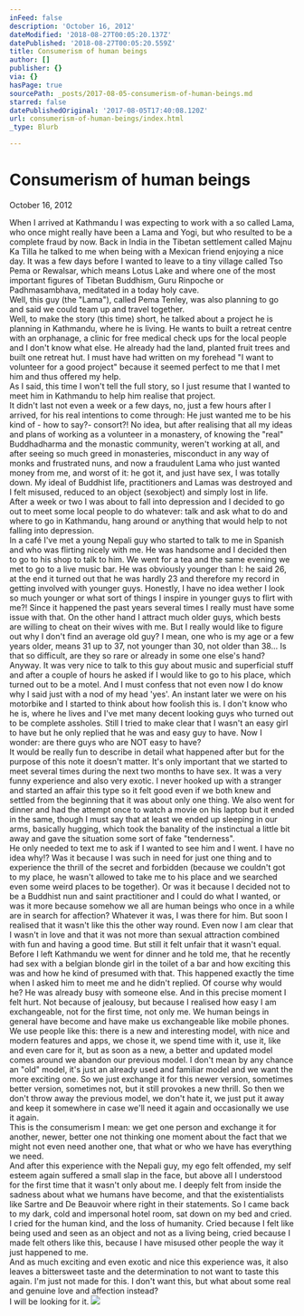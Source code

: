 ```yaml
---
inFeed: false
description: 'October 16, 2012'
dateModified: '2018-08-27T00:05:20.137Z'
datePublished: '2018-08-27T00:05:20.559Z'
title: Consumerism of human beings
author: []
publisher: {}
via: {}
hasPage: true
sourcePath: _posts/2017-08-05-consumerism-of-human-beings.md
starred: false
datePublishedOriginal: '2017-08-05T17:40:08.120Z'
url: consumerism-of-human-beings/index.html
_type: Blurb

---
```

# **Consumerism of human beings**

October 16, 2012

When I arrived at Kathmandu I was expecting to work with a so called Lama, who once might really have been a Lama and Yogi, but who resulted to be a complete fraud by now. Back in India in the Tibetan settlement called Majnu Ka Tilla he talked to me when being with a Mexican friend enjoying a nice day. It was a few days before I wanted to leave to a tiny village called Tso Pema or Rewalsar, which means Lotus Lake and where one of the most important figures of Tibetan Buddhism, Guru Rinpoche or Padhmasambhava, meditated in a today holy cave.  
Well, this guy (the "Lama"), called Pema Tenley, was also planning to go and said we could team up and travel together.   
Well, to make the story (this time) short, he talked about a project he is planning in Kathmandu, where he is living. He wants to built a retreat centre with an orphanage, a clinic for free medical check ups for the local people and I don't know what else. He already had the land, planted fruit trees and built one retreat hut. I must have had written on my forehead "I want to volunteer for a good project" because it seemed perfect to me that I met him and thus offered my help.  
As I said, this time I won't tell the full story, so I just resume that I wanted to meet him in Kathmandu to help him realise that project.  
It didn't last not even a week or a few days, no, just a few hours after I arrived, for his real intentions to come through: He just wanted me to be his kind of - how to say?- consort?! No idea, but after realising that all my ideas and plans of working as a volunteer in a monastery, of knowing the "real" Buddhadharma and the monastic community, weren't working at all, and after seeing so much greed in monasteries, misconduct in any way of monks and frustrated nuns, and now a fraudulent Lama who just wanted money from me, and worst of it: he got it, and just have sex, I was totally down. My ideal of Buddhist life, practitioners and Lamas was destroyed and I felt misused, reduced to an object (sexobject) and simply lost in life.   
After a week or two I was about to fall into depression and I decided to go out to meet some local people to do whatever: talk and ask what to do and where to go in Kathmandu, hang around or anything that would help to not falling into depression.  
In a café I've met a young Nepali guy who started to talk to me in Spanish and who was flirting nicely with me. He was handsome and I decided then to go to his shop to talk to him. We went for a tea and the same evening we met to go to a live music bar. He was obviously younger than I: he said 26, at the end it turned out that he was hardly 23 and therefore my record in getting involved with younger guys. Honestly, I have no idea wether I look so much younger or what sort of things I inspire in younger guys to flirt with me?! Since it happened the past years several times I really must have some issue with that. On the other hand I attract much older guys, which bests are willing to cheat on their wives with me. But I really would like to figure out why I don't find an average old guy? I mean, one who is my age or a few years older, means 31 up to 37, not younger than 30, not older than 38... Is that so difficult, are they so rare or already in some one else's hand?   
Anyway. It was very nice to talk to this guy about music and superficial stuff and after a couple of hours he asked if I would like to go to his place, which turned out to be a motel. And I must confess that not even now I do know why I said just with a nod of my head 'yes'. An instant later we were on his motorbike and I started to think about how foolish this is. I don't know who he is, where he lives and I've met many decent looking guys who turned out to be complete assholes. Still I tried to make clear that I wasn't an easy girl to have but he only replied that he was and easy guy to have. Now I wonder: are there guys who are NOT easy to have?   
It would be really fun to describe in detail what happened after but for the purpose of this note it doesn't matter. It's only important that we started to meet several times during the next two months to have sex. It was a very funny experience and also very exotic. I never hooked up with a stranger and started an affair this type so it felt good even if we both knew and settled from the beginning that it was about only one thing. We also went for dinner and had the attempt once to watch a movie on his laptop but it ended in the same, though I must say that at least we ended up sleeping in our arms, basically hugging, which took the banality of the instinctual a little bit away and gave the situation some sort of fake "tenderness".  
He only needed to text me to ask if I wanted to see him and I went. I have no idea why!? Was it because I was such in need for just one thing and to experience the thrill of the secret and forbidden (because we couldn't got to my place, he wasn't allowed to take me to his place and we searched even some weird places to be together). Or was it because I decided not to be a Buddhist nun and saint practitioner and I could do what I wanted, or was it more because somehow we all are human beings who once in a while are in search for affection? Whatever it was, I was there for him. But soon I realised that it wasn't like this the other way round. Even now I am clear that I wasn't in love and that it was not more than sexual attraction combined with fun and having a good time. But still it felt unfair that it wasn't equal.   
Before I left Kathmandu we went for dinner and he told me, that he recently had sex with a belgian blonde girl in the toilet of a bar and how exciting this was and how he kind of presumed with that. This happened exactly the time when I asked him to meet me and he didn't replied. Of course why would he? He was already busy with someone else. And in this precise moment I felt hurt. Not because of jealousy, but because I realised how easy I am exchangeable, not for the first time, not only me. We human beings in general have become and have make us exchangeable like mobile phones. We use people like this: there is a new and interesting model, with nice and modern features and apps, we chose it, we spend time with it, use it, like and even care for it, but as soon as a new, a better and updated model comes around we abandon our previous model. I don't mean by any chance an "old" model, it's just an already used and familiar model and we want the more exciting one. So we just exchange it for this newer version, sometimes better version, sometimes not, but it still provokes a new thrill. So then we don't throw away the previous model, we don't hate it, we just put it away and keep it somewhere in case we'll need it again and occasionally we use it again.   
This is the consumerism I mean: we get one person and exchange it for another, newer, better one not thinking one moment about the fact that we might not even need another one, that what or who we have has everything we need.  
And after this experience with the Nepali guy, my ego felt offended, my self esteem again suffered a small slap in the face, but above all I understood for the first time that it wasn't only about me. I deeply felt from inside the sadness about what we humans have become, and that the existentialists like Sartre and De Beauvoir where right in their statements. So I came back to my dark, cold and impersonal hotel room, sat down on my bed and cried. I cried for the human kind, and the loss of humanity. Cried because I felt like being used and seen as an object and not as a living being, cried because I made felt others like this, because I have misused other people the way it just happened to me.  
And as much exciting and even exotic and nice this experience was, it also leaves a bittersweet taste and the determination to not want to taste this again. I'm just not made for this. I don't want this, but what about some real and genuine love and affection instead?  
I will be looking for it.
![](https://the-grid-user-content.s3-us-west-2.amazonaws.com/d6b69d38-929b-4768-81cb-fd2338c1d41c.jpg)